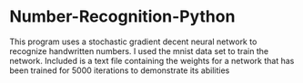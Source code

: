 # Number-Recognition-Python
This program uses a stochastic gradient decent neural network to recognize handwritten numbers. I used the mnist data set to train the network. Included is a text file containing the weights for a network that has been trained for 5000 iterations to demonstrate its abilities
